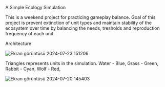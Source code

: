 A Simple Ecology Simulation

This is a weekend project for practicing gameplay balance.
Goal of this project is prevent extinction of unit types and maintain stability of the ecosystem over time by balancing the needs, tresholds and reproduction frequency of each unit.


Architecture

![Ekran görüntüsü 2024-07-23 151206](https://github.com/user-attachments/assets/3177bc7c-48ee-41a0-b8db-c68c3c4415e1)

Triangles represents units in the simulation.
Water - Blue,
Grass - Green,
Rabbit - Cyan,
Wolf - Red,


![Ekran görüntüsü 2024-07-20 145403](https://github.com/user-attachments/assets/bf2f20ed-47bb-4ffe-af52-2626e34b8b8b)
